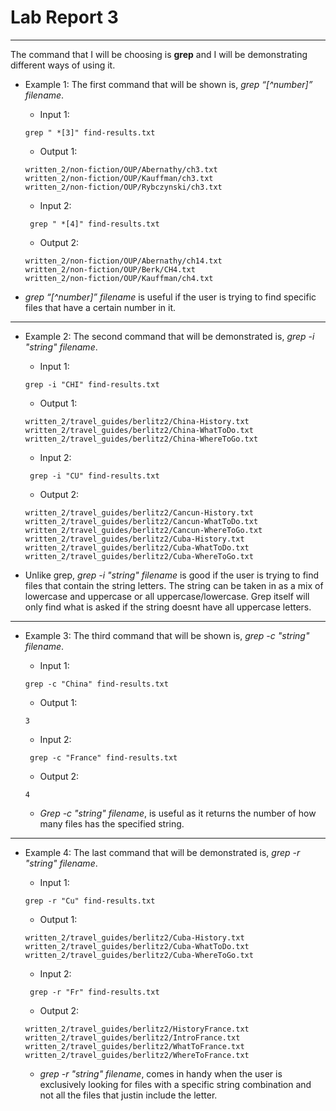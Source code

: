 # Lab Report 3 
--- 
The command that I will be choosing is **grep** and I will be demonstrating different ways of using it. 

 - Example 1: The first command that will be shown is, *grep “[^number]” filename*.
   -  Input 1: 
 
     ```
    grep " *[3]" find-results.txt
    ``` 
    
   - Output 1: 
 
    ```
    written_2/non-fiction/OUP/Abernathy/ch3.txt
    written_2/non-fiction/OUP/Kauffman/ch3.txt
    written_2/non-fiction/OUP/Rybczynski/ch3.txt
    ``` 
   - Input 2: 
   ```
    grep " *[4]" find-results.txt
    ``` 
   - Output 2: 
 
    ```
    written_2/non-fiction/OUP/Abernathy/ch14.txt
    written_2/non-fiction/OUP/Berk/CH4.txt
    written_2/non-fiction/OUP/Kauffman/ch4.txt
    ``` 
  - *grep “[^number]” filename* is useful if the user is trying to find specific files that have a certain number in it. 
 ---
 - Example 2: The second command that will be demonstrated is, *grep -i "string" filename*.
      -  Input 1: 
 
     ```
    grep -i "CHI" find-results.txt
    ``` 
    
   - Output 1: 
 
    ```
    written_2/travel_guides/berlitz2/China-History.txt
    written_2/travel_guides/berlitz2/China-WhatToDo.txt
    written_2/travel_guides/berlitz2/China-WhereToGo.txt
    ``` 
   - Input 2: 
   ```
    grep -i "CU" find-results.txt
    ``` 
   - Output 2: 
 
    ```
    written_2/travel_guides/berlitz2/Cancun-History.txt
    written_2/travel_guides/berlitz2/Cancun-WhatToDo.txt
    written_2/travel_guides/berlitz2/Cancun-WhereToGo.txt
    written_2/travel_guides/berlitz2/Cuba-History.txt
    written_2/travel_guides/berlitz2/Cuba-WhatToDo.txt
    written_2/travel_guides/berlitz2/Cuba-WhereToGo.txt
    ``` 
 - Unlike grep, *grep -i "string" filename* is good if the user is trying to find files that contain the string letters. The string can be taken in as a mix of lowercase and uppercase or all uppercase/lowercase. Grep itself will only find what is asked if the string doesnt have all uppercase letters. 
 ---
 - Example 3: The third command that will be shown is, *grep -c "string" filename*.  
      -  Input 1: 
 
     ```
    grep -c "China" find-results.txt
    ``` 
    
   - Output 1: 
 
    ```
    3
    ``` 
   - Input 2: 
   ```
    grep -c "France" find-results.txt
    ``` 
   - Output 2: 
 
    ```
    4
    ``` 
   - *Grep -c "string" filename*, is useful as it returns the number of how many files has the specified string. 
 ---
 - Example 4: The last command that will be demonstrated is, *grep -r "string" filename*. 
   -  Input 1: 
 
     ```
    grep -r "Cu" find-results.txt
    ``` 
    
   - Output 1: 
 
    ```
    written_2/travel_guides/berlitz2/Cuba-History.txt
    written_2/travel_guides/berlitz2/Cuba-WhatToDo.txt
    written_2/travel_guides/berlitz2/Cuba-WhereToGo.txt
    ``` 
   - Input 2: 
   ```
    grep -r "Fr" find-results.txt
    ``` 
   - Output 2: 
 
    ```
    written_2/travel_guides/berlitz2/HistoryFrance.txt
    written_2/travel_guides/berlitz2/IntroFrance.txt
    written_2/travel_guides/berlitz2/WhatToFrance.txt
    written_2/travel_guides/berlitz2/WhereToFrance.txt
    ``` 
   -  *grep -r "string" filename*, comes in handy when the user is exclusively looking for files with a specific string combination and not all the files that justin include the letter. 


